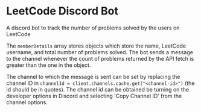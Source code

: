 # LeetCode Discord Bot
A discord bot to track the number of problems solved by the users on LeetCode

The ```memberDetails``` array stores objects which store the name, LeetCode username, and total number of problems solved. The bot sends a message to the channel whenever the count of problems returned by the API fetch is greater than the one in the object.

The channel to which the message is sent can be set by replacing the channel ID in ```channelId = client.channels.cache.get("<channel-id>")``` (the id should be in quotes).
The channel id can be obtained be turning on the developer options in Discord and selecting 'Copy Channel ID' from the channel options.